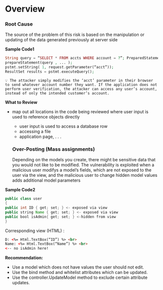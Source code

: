 # Overview

### Root Cause

The source of the problem of this risk is based on the manipulation or updating of the data generated previously at server side

**Sample Code1**

```php
String query = “SELECT * FROM accts WHERE account = ?”; PreparedStatement pstmt = connection.
prepareStatement(query , ... );
pstmt.setString( 1, request.getParameter(“acct”));
ResultSet results = pstmt.executeQuery();
```

```text
💡 The attacker simply modifies the ‘acct’ parameter in their browser to send whatever account number they want. If the application does not perform user verification, the attacker can access any user’s account, instead of only the intended customer’s account.
```

**What to Review**

- map out all locations in the code being reviewed where user input is used to reference objects directly
    - user input is used to access a database row
    - accessing a file
    - application page, . . .
 

  ### Over-Posting (Mass assignments)
  Depending on the models you create, there might be sensitive data that you would not like to be modified. The vulnerability is exploited when a malicious user modifys a model’s fields, which are not exposed to the user via the view, and the malicious user to change hidden model values adds additional model parameters

**Sample Code2**

```java
public class user
{
public int ID { get; set; } <- exposed via view
public string Name { get; set; } <- exposed via view
public bool isAdmin{ get; set; } <-hidden from view
}
```

Corresponding view (HTML) :

```html
D: <%= Html.TextBox(“ID”) %> <br>
Name: <%= Html.TextBox(“Name”) %> <br>
<-- no isAdmin here!
```

**Recommendation:**

- Use a model which does not have values the user should not edit.
- Use the bind method and whitelist attributes which can be updated.
- Use the controller.UpdateModel method to exclude certain attribute updates.

